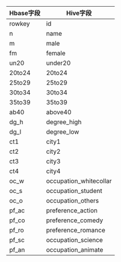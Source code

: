 | Hbase字段 | Hive字段 |
| ---------- | ------- |
| rowkey | id
| n | name
| m | male
| fm | female
| un20 | under20
| 20to24 | 20to24
| 25to29 | 25to29
| 30to34 | 30to34
| 35to39 | 35to39
| ab40 | above40
| dg_h | degree_high
| dg_l | degree_low
| ct1 | city1
| ct2 | city2
| ct3 | city3
| ct4 | city4
| oc_w | occupation_whitecollar
| oc_s | occupation_student
| oc_o | occupation_others
| pf_ac | preference_action
| pf_co | preference_comedy
| pf_ro | preference_romance
| pf_sc | occupation_science
| pf_an | occupation_animate
